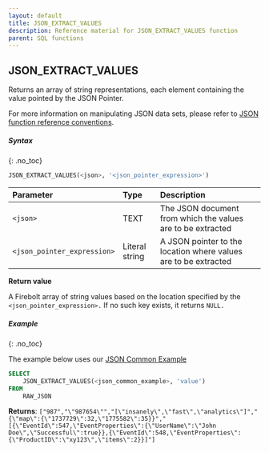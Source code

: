 ```yaml
---
layout: default
title: JSON_EXTRACT_VALUES
description: Reference material for JSON_EXTRACT_VALUES function
parent: SQL functions
---
```


## JSON_EXTRACT_VALUES

Returns an array of string representations, each element containing the value pointed by the JSON Pointer.

For more information on manipulating JSON data sets, please refer to [JSON function reference conventions](./index.md#json-function-reference-conventions).

##### Syntax
{: .no_toc}

```sql
​​JSON_EXTRACT_VALUES(<json>, '<json_pointer_expression>')
```

| Parameter                   | Type           | Description                                                     |
| :--------------------------- | :-------------- | :--------------------------------------------------------------- |
| `<json>`                    | TEXT           | The JSON document from which the values are to be extracted     |
| `<json_pointer_expression>` | Literal string | A JSON pointer to the location where values are to be extracted |

**Return value**

A Firebolt array of string values based on the location specified by the `<json_pointer_expression>.` If no such key exists, it returns `NULL.`

##### Example
{: .no_toc}

The example below uses our [JSON Common Example](./index.md#json-common-example)

```sql
SELECT
    JSON_EXTRACT_VALUES(<json_common_example>, 'value')
FROM
    RAW_JSON
```

**Returns**: `["987","\"987654\"","[\"insanely\",\"fast\",\"analytics\"]","{\"map\":{\"1737729\":32,\"1775582\":35}}","[{\"EventId\":547,\"EventProperties\":{\"UserName\":\"John Doe\",\"Successful\":true}},{\"EventId\":548,\"EventProperties\":{\"ProductID\":\"xy123\",\"items\":2}}]"]`
